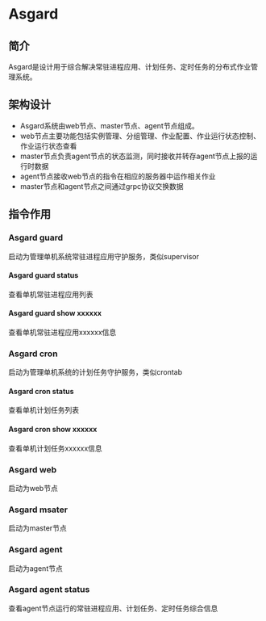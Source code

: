 # Asgard

## 简介

Asgard是设计用于综合解决常驻进程应用、计划任务、定时任务的分布式作业管理系统。

## 架构设计

- Asgard系统由web节点、master节点、agent节点组成。
- web节点主要功能包括实例管理、分组管理、作业配置、作业运行状态控制、作业运行状态查看
- master节点负责agent节点的状态监测，同时接收并转存agent节点上报的运行时数据
- agent节点接收web节点的指令在相应的服务器中运作相关作业
- master节点和agent节点之间通过grpc协议交换数据

## 指令作用

### Asgard guard

启动为管理单机系统常驻进程应用守护服务，类似supervisor

#### Asgard guard status

查看单机常驻进程应用列表

#### Asgard guard show xxxxxx

查看单机常驻进程应用xxxxxx信息

### Asgard cron

启动为管理单机系统的计划任务守护服务，类似crontab

#### Asgard cron status

查看单机计划任务列表

#### Asgard cron show xxxxxx

查看单机计划任务xxxxxx信息

### Asgard web

启动为web节点

### Asgard msater

启动为master节点

### Asgard agent

启动为agent节点

### Asgard agent status

查看agent节点运行的常驻进程应用、计划任务、定时任务综合信息
